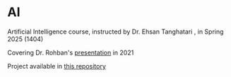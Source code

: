 # AI
Artificial Intelligence course, instructed by Dr. Ehsan Tanghatari , in Spring 2025 (1404)

Covering Dr. Rohban's [presentation](https://www.aparat.com/playlist/966909) in 2021

Project available in [this repository](https://github.com/MatinB02/AI-project)
